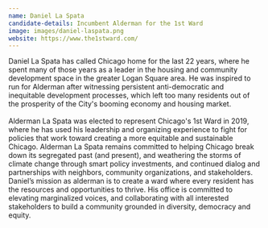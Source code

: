 ```yaml
---
name: Daniel La Spata
candidate-details: Incumbent Alderman for the 1st Ward
image: images/daniel-laspata.png
website: https://www.the1stward.com/
---
```


Daniel La Spata has called Chicago home for the last 22 years, where he spent many of those years as a leader in the housing and community development space in the greater Logan Square area. He was inspired to run for Alderman after witnessing persistent anti-democratic and inequitable development processes, which left too many residents out of the prosperity of the City's booming economy and housing market.
<br>
<br>
Alderman La Spata was elected to represent Chicago's 1st Ward in 2019, where he has used his leadership and organizing experience to fight for policies that work toward creating a more equitable and sustainable Chicago. Alderman La Spata remains committed to helping Chicago break down its segregated past (and present), and weathering the storms of climate change through smart policy investments, and continued dialog and partnerships with neighbors, community organizations, and stakeholders. Daniel’s mission as alderman is to create a ward where every resident has the resources and opportunities to thrive. His office is committed to elevating marginalized voices, and collaborating with all interested stakeholders to build a community grounded in diversity, democracy and equity.
